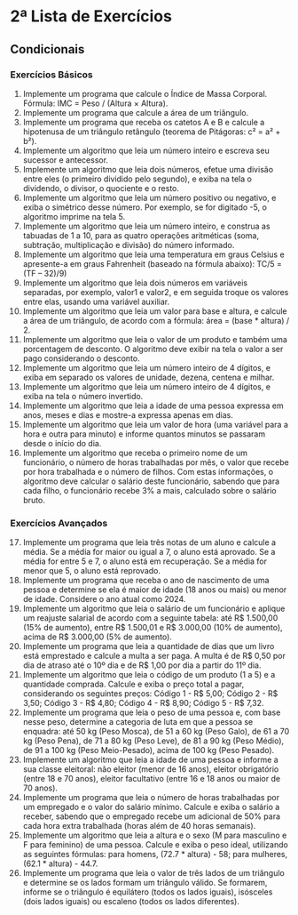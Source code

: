 # 2ª Lista de Exercícios

## Condicionais

### Exercícios Básicos
1. Implemente um programa que calcule o Índice de Massa Corporal. Fórmula: IMC = Peso / (Altura × Altura).
2. Implemente um programa que calcule a área de um triângulo.
3. Implemente um programa que receba os catetos A e B e calcule a hipotenusa de um triângulo retângulo (teorema de Pitágoras: c² = a² + b²).
4. Implemente um algoritmo que leia um número inteiro e escreva seu sucessor e antecessor.
5. Implemente um algoritmo que leia dois números, efetue uma divisão entre eles (o primeiro dividido pelo segundo), e exiba na tela o dividendo, o divisor, o quociente e o resto.
6. Implemente um algoritmo que leia um número positivo ou negativo, e exiba o simétrico desse número. Por exemplo, se for digitado -5, o algoritmo imprime na tela 5.
7. Implemente um algoritmo que leia um número inteiro, e construa as tabuadas de 1 a 10, para as quatro operações aritméticas (soma, subtração, multiplicação e divisão) do número informado.
8. Implemente um algoritmo que leia uma temperatura em graus Celsius e apresente-a em graus Fahrenheit (baseado na fórmula abaixo): TC/5 = (TF – 32)/9)
9. Implemente um algoritmo que leia dois números em variáveis separadas, por exemplo, valor1 e valor2, e em seguida troque os valores entre elas, usando uma variável auxiliar.
10. Implemente um algoritmo que leia um valor para base e altura, e calcule a área de um triângulo, de acordo com a fórmula: área = (base * altura) / 2.
11. Implemente um algoritmo que leia o valor de um produto e também uma porcentagem de desconto. O algoritmo deve exibir na tela o valor a ser pago considerando o desconto.
12. Implemente um algoritmo que leia um número inteiro de 4 dígitos, e exiba em separado os valores de unidade, dezena, centena e milhar.
13. Implemente um algoritmo que leia um número inteiro de 4 dígitos, e exiba na tela o número invertido.
14. Implemente um algoritmo que leia a idade de uma pessoa expressa em anos, meses e dias e mostre-a expressa apenas em dias.
15. Implemente um algoritmo que leia um valor de hora (uma variável para a hora e outra para minuto) e informe quantos minutos se passaram desde o início do dia.
16. Implemente um algoritmo que receba o primeiro nome de um funcionário, o número de horas trabalhadas por mês, o valor que recebe por hora trabalhada e o número de filhos. Com estas informações, o algoritmo deve calcular o salário deste funcionário, sabendo que para cada filho, o funcionário recebe 3% a mais, calculado sobre o salário bruto.

### Exercícios Avançados
17. Implemente um programa que leia três notas de um aluno e calcule a média. Se a média for maior ou igual a 7, o aluno está aprovado. Se a média for entre 5 e 7, o aluno está em recuperação. Se a média for menor que 5, o aluno está reprovado.
18. Implemente um programa que receba o ano de nascimento de uma pessoa e determine se ela é maior de idade (18 anos ou mais) ou menor de idade. Considere o ano atual como 2024.
19. Implemente um algoritmo que leia o salário de um funcionário e aplique um reajuste salarial de acordo com a seguinte tabela: até R$ 1.500,00 (15% de aumento), entre R$ 1.500,01 e R$ 3.000,00 (10% de aumento), acima de R$ 3.000,00 (5% de aumento).
20. Implemente um programa que leia a quantidade de dias que um livro está emprestado e calcule a multa a ser paga. A multa é de R$ 0,50 por dia de atraso até o 10º dia e de R$ 1,00 por dia a partir do 11º dia.
21. Implemente um algoritmo que leia o código de um produto (1 a 5) e a quantidade comprada. Calcule e exiba o preço total a pagar, considerando os seguintes preços: Código 1 - R$ 5,00; Código 2 - R$ 3,50; Código 3 - R$ 4,80; Código 4 - R$ 8,90; Código 5 - R$ 7,32.
22. Implemente um programa que leia o peso de uma pessoa e, com base nesse peso, determine a categoria de luta em que a pessoa se enquadra: até 50 kg (Peso Mosca), de 51 a 60 kg (Peso Galo), de 61 a 70 kg (Peso Pena), de 71 a 80 kg (Peso Leve), de 81 a 90 kg (Peso Médio), de 91 a 100 kg (Peso Meio-Pesado), acima de 100 kg (Peso Pesado).
23. Implemente um algoritmo que leia a idade de uma pessoa e informe a sua classe eleitoral: não eleitor (menor de 16 anos), eleitor obrigatório (entre 18 e 70 anos), eleitor facultativo (entre 16 e 18 anos ou maior de 70 anos).
24. Implemente um programa que leia o número de horas trabalhadas por um empregado e o valor do salário mínimo. Calcule e exiba o salário a receber, sabendo que o empregado recebe um adicional de 50% para cada hora extra trabalhada (horas além de 40 horas semanais).
25. Implemente um algoritmo que leia a altura e o sexo (M para masculino e F para feminino) de uma pessoa. Calcule e exiba o peso ideal, utilizando as seguintes fórmulas: para homens, (72.7 * altura) - 58; para mulheres, (62.1 * altura) - 44.7.
26. Implemente um programa que leia o valor de três lados de um triângulo e determine se os lados formam um triângulo válido. Se formarem, informe se o triângulo é equilátero (todos os lados iguais), isósceles (dois lados iguais) ou escaleno (todos os lados diferentes).

